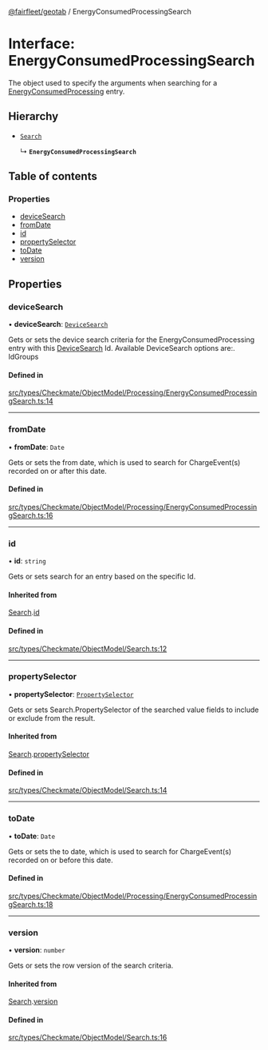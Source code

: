 [@fairfleet/geotab](../README.md) / EnergyConsumedProcessingSearch

# Interface: EnergyConsumedProcessingSearch

The object used to specify the arguments when searching for a [EnergyConsumedProcessing](EnergyConsumedProcessing.md) entry.

## Hierarchy

- [`Search`](Search.md)

  ↳ **`EnergyConsumedProcessingSearch`**

## Table of contents

### Properties

- [deviceSearch](EnergyConsumedProcessingSearch.md#devicesearch)
- [fromDate](EnergyConsumedProcessingSearch.md#fromdate)
- [id](EnergyConsumedProcessingSearch.md#id)
- [propertySelector](EnergyConsumedProcessingSearch.md#propertyselector)
- [toDate](EnergyConsumedProcessingSearch.md#todate)
- [version](EnergyConsumedProcessingSearch.md#version)

## Properties

### deviceSearch

• **deviceSearch**: [`DeviceSearch`](DeviceSearch.md)

Gets or sets the device search criteria for the EnergyConsumedProcessing entry with this [DeviceSearch](DeviceSearch.md) Id. Available DeviceSearch options are:.
 <list><item><description>Id</description><description>Groups</description></item></list>

#### Defined in

[src/types/Checkmate/ObjectModel/Processing/EnergyConsumedProcessingSearch.ts:14](https://github.com/fairfleet/geotab/blob/d57d931/src/types/Checkmate/ObjectModel/Processing/EnergyConsumedProcessingSearch.ts#L14)

___

### fromDate

• **fromDate**: `Date`

Gets or sets the from date, which is used to search for ChargeEvent(s) recorded on or after this date.

#### Defined in

[src/types/Checkmate/ObjectModel/Processing/EnergyConsumedProcessingSearch.ts:16](https://github.com/fairfleet/geotab/blob/d57d931/src/types/Checkmate/ObjectModel/Processing/EnergyConsumedProcessingSearch.ts#L16)

___

### id

• **id**: `string`

Gets or sets search for an entry based on the specific Id.

#### Inherited from

[Search](Search.md).[id](Search.md#id)

#### Defined in

[src/types/Checkmate/ObjectModel/Search.ts:12](https://github.com/fairfleet/geotab/blob/d57d931/src/types/Checkmate/ObjectModel/Search.ts#L12)

___

### propertySelector

• **propertySelector**: [`PropertySelector`](PropertySelector.md)

Gets or sets Search.PropertySelector of the searched value fields to include or exclude from the result.

#### Inherited from

[Search](Search.md).[propertySelector](Search.md#propertyselector)

#### Defined in

[src/types/Checkmate/ObjectModel/Search.ts:14](https://github.com/fairfleet/geotab/blob/d57d931/src/types/Checkmate/ObjectModel/Search.ts#L14)

___

### toDate

• **toDate**: `Date`

Gets or sets the to date, which is used to search for ChargeEvent(s) recorded on or before this date.

#### Defined in

[src/types/Checkmate/ObjectModel/Processing/EnergyConsumedProcessingSearch.ts:18](https://github.com/fairfleet/geotab/blob/d57d931/src/types/Checkmate/ObjectModel/Processing/EnergyConsumedProcessingSearch.ts#L18)

___

### version

• **version**: `number`

Gets or sets the row version of the search criteria.

#### Inherited from

[Search](Search.md).[version](Search.md#version)

#### Defined in

[src/types/Checkmate/ObjectModel/Search.ts:16](https://github.com/fairfleet/geotab/blob/d57d931/src/types/Checkmate/ObjectModel/Search.ts#L16)

